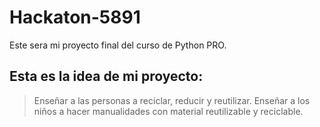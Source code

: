 # Hackaton-5891
Este sera mi proyecto final del curso de Python PRO. 

## Esta es la idea de mi proyecto:
> Enseñar a las personas a reciclar, reducir y reutilizar.
> Enseñar a los niños a hacer manualidades con material reutilizable y reciclable.
